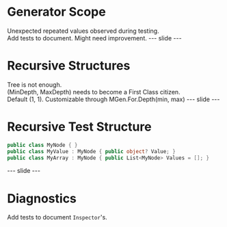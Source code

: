 # Generator Scope
Unexpected repeated values observed during testing.  
Add tests to document. Might need improvement.
--- slide ---
# Recursive Structures
Tree is not enough.  
(MinDepth, MaxDepth) needs to become a First Class citizen.  
Default (1, 1). Customizable through MGen.For<T>.Depth(min, max)
--- slide ---
# Recursive Test Structure 
```csharp
public class MyNode { }
public class MyValue : MyNode { public object? Value; }
public class MyArray : MyNode { public List<MyNode> Values = []; }
```
--- slide ---
# Diagnostics
Add tests to document `Inspector`'s. 

